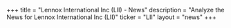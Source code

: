 +++
title = "Lennox International Inc (LII) - News"
description = "Analyze the News for Lennox International Inc (LII)"
ticker = "LII"
layout = "news"
+++


